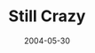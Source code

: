 ---
layout: message
category: message
series: "Going Crazy"
title: "Still Crazy"
date: 2004-05-30
message_id: 169
---